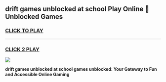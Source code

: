 
## drift games unblocked at school Play Online 👋 Unblocked Games
<h3>
<a href="https://news.freeplayer.one?title=drift_games_unblocked_at_school&ref=17GH">CLICK TO PLAY</a></h3>
<hr>

<h3>
<a href="https://news.freeplayer.one?title=drift_games_unblocked_at_school&ref=17GH">CLICK 2 PLAY</a>
  
</h3>

<a href="https://news.freeplayer.one?title=drift_games_unblocked_at_school&ref=17GH/"><img src="https://clearcache.store/games.png"></a>


**drift games unblocked at school games unblocked: Your Gateway to Fun and Accessible Online Gaming**
